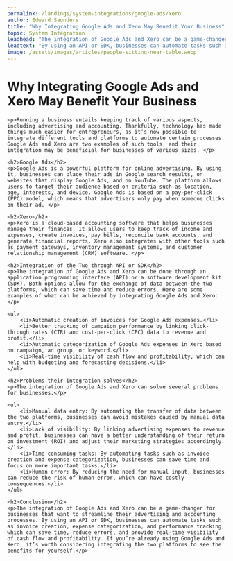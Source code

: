 ```yaml
---
permalink: /landings/system-integrations/google-ads/xero
author: Edward Saunders
title: "Why Integrating Google Ads and Xero May Benefit Your Business"
topic: System Integration
leadhead: "The integration of Google Ads and Xero can be a game-changer for businesses that want to streamline their advertising and accounting processes"
leadtext: "By using an API or SDK, businesses can automate tasks such as invoice creation, expense categorization, and performance tracking, which can save time, reduce errors, and provide real-time visibility of cash flow and profitability. If you’re already using Google Ads and Xero, it’s worth considering integrating the two platforms to see the benefits for yourself."
image: /assets/images/articles/people-sitting-near-table.webp
---
```

<div class="arttext">	<h1>Why Integrating Google Ads and Xero May Benefit Your Business</h1>

	<p>Running a business entails keeping track of various aspects, including advertising and accounting. Thankfully, technology has made things much easier for entrepreneurs, as it’s now possible to integrate different tools and platforms to automate certain processes. Google Ads and Xero are two examples of such tools, and their integration may be beneficial for businesses of various sizes. </p>

	<h2>Google Ads</h2>
	<p>Google Ads is a powerful platform for online advertising. By using it, businesses can place their ads in Google search results, on websites that display Google Ads, and on YouTube. The platform allows users to target their audience based on criteria such as location, age, interests, and device. Google Ads is based on a pay-per-click (PPC) model, which means that advertisers only pay when someone clicks on their ad. </p>

	<h2>Xero</h2>
	<p>Xero is a cloud-based accounting software that helps businesses manage their finances. It allows users to keep track of income and expenses, create invoices, pay bills, reconcile bank accounts, and generate financial reports. Xero also integrates with other tools such as payment gateways, inventory management systems, and customer relationship management (CRM) software. </p>

	<h2>Integration of the Two through API or SDK</h2>
	<p>The integration of Google Ads and Xero can be done through an application programming interface (API) or a software development kit (SDK). Both options allow for the exchange of data between the two platforms, which can save time and reduce errors. Here are some examples of what can be achieved by integrating Google Ads and Xero:</p>

	<ul>
		<li>Automatic creation of invoices for Google Ads expenses.</li>
		<li>Better tracking of campaign performance by linking click-through rates (CTR) and cost-per-click (CPC) data to revenue and profit.</li>
		<li>Automatic categorization of Google Ads expenses in Xero based on campaign, ad group, or keyword.</li>
		<li>Real-time visibility of cash flow and profitability, which can help with budgeting and forecasting decisions.</li>
	</ul>

	<h2>Problems their integration solves</h2>
	<p>The integration of Google Ads and Xero can solve several problems for businesses:</p>

	<ul>
		<li>Manual data entry: By automating the transfer of data between the two platforms, businesses can avoid mistakes caused by manual data entry.</li> 
		<li>Lack of visibility: By linking advertising expenses to revenue and profit, businesses can have a better understanding of their return on investment (ROI) and adjust their marketing strategies accordingly.</li>
		<li>Time-consuming tasks: By automating tasks such as invoice creation and expense categorization, businesses can save time and focus on more important tasks.</li> 
		<li>Human error: By reducing the need for manual input, businesses can reduce the risk of human error, which can have costly consequences.</li>
	</ul>

	<h2>Conclusion</h2>
	<p>The integration of Google Ads and Xero can be a game-changer for businesses that want to streamline their advertising and accounting processes. By using an API or SDK, businesses can automate tasks such as invoice creation, expense categorization, and performance tracking, which can save time, reduce errors, and provide real-time visibility of cash flow and profitability. If you’re already using Google Ads and Xero, it’s worth considering integrating the two platforms to see the benefits for yourself.</p>
</div>